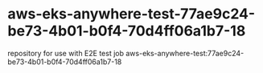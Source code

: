 # aws-eks-anywhere-test-77ae9c24-be73-4b01-b0f4-70d4ff06a1b7-18
repository for use with E2E test job aws-eks-anywhere-test:77ae9c24-be73-4b01-b0f4-70d4ff06a1b7-18
